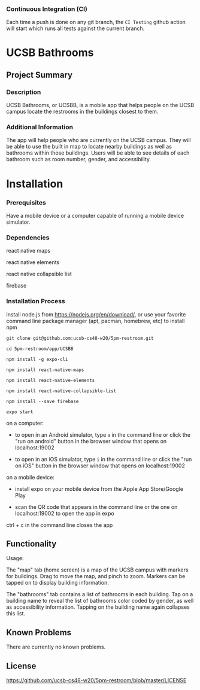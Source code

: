 ### Continuous Integration (CI)

Each time a push is done on any git branch, the `CI Testing` github action will start which runs all tests against the current branch.

# UCSB Bathrooms
## Project Summary
### Description

UCSB Bathrooms, or UCSBB, is a mobile app that helps people on the UCSB campus locate the restrooms in the buildings closest to them.

### Additional Information

The app will help people who are currently on the UCSB campus. They will be able to use the built in map to locate nearby buildings as well as bathrooms within those buildings. Users will be able to see details of each bathroom such as room number, gender, and accessibility.

# Installation

### Prerequisites

Have a mobile device or a computer capable of running a mobile device simulator.

### Dependencies

react native maps

react native elements

react native collapsible list

firebase


### Installation Process

install node.js from <https://nodejs.org/en/download/>, or use your favorite command line package manager (apt, pacman, homebrew, etc) to install npm

```
git clone git@github.com:ucsb-cs48-w20/5pm-restroom.git

cd 5pm-restroom/app/UCSBB

npm install -g expo-cli

npm install react-native-maps

npm install react-native-elements

npm install react-native-collapsible-list

npm install --save firebase

expo start
```

on a computer:

- to open in an Android simulator, type `a` in the command line or click the "run on android" button in the browser window that opens on localhost:19002

- to open in an iOS simulator, type `i` in the command line or click the "run on iOS" button in the browser window that opens on localhost:19002

on a mobile device:

- install expo on your mobile device from the Apple App Store/Google Play

- scan the QR code that appears in the command line or the one on localhost:19002 to open the app in expo

ctrl + c in the command line closes the app


## Functionality

Usage:

The "map" tab (home screen) is a map of the UCSB campus with markers for buildings. Drag to move the map, and pinch to zoom. Markers can be tapped on to display building information.

The "bathrooms" tab contains a list of bathrooms in each building. Tap on a building name to reveal the list of bathrooms color coded by gender, as well as accessibility information. Tapping on the building name again collapses this list.


## Known Problems

There are currently no known problems.


## License

<https://github.com/ucsb-cs48-w20/5pm-restroom/blob/master/LICENSE>
